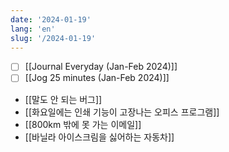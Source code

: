 ```yaml
---
date: '2024-01-19'
lang: 'en'
slug: '/2024-01-19'
---
```


- [ ] [[Journal Everyday (Jan-Feb 2024)]]
- [ ] [[Jog 25 minutes (Jan-Feb 2024)]]
- [[말도 안 되는 버그]]
- [[화요일에는 인쇄 기능이 고장나는 오피스 프로그램]]
- [[800km 밖에 못 가는 이메일]]
- [[바닐라 아이스크림을 싫어하는 자동차]]
